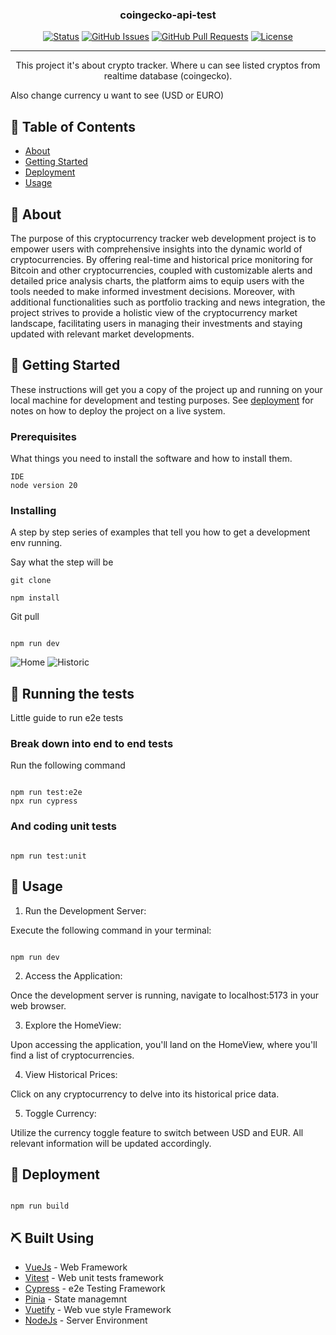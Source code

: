 <h3 align="center">coingecko-api-test</h3>

<div align="center">

[![Status](https://img.shields.io/badge/status-active-success.svg)]()
[![GitHub Issues](https://img.shields.io/github/issues/kylelobo/The-Documentation-Compendium.svg)](https://github.com/kylelobo/The-Documentation-Compendium/issues)
[![GitHub Pull Requests](https://img.shields.io/github/issues-pr/kylelobo/The-Documentation-Compendium.svg)](https://github.com/kylelobo/The-Documentation-Compendium/pulls)
[![License](https://img.shields.io/badge/license-MIT-blue.svg)](/LICENSE)

</div>

---

<p align="center"> This project it's about crypto tracker. Where u can see listed cryptos from realtime database (coingecko).

Also change currency u want to see (USD or EURO)
<br>

</p>

## 📝 Table of Contents

- [About](#about)
- [Getting Started](#getting_started)
- [Deployment](#deployment)
- [Usage](#usage)

## 🧐 About <a name = "about"></a>

The purpose of this cryptocurrency tracker web development project is to empower users with comprehensive insights into the dynamic world of cryptocurrencies. By offering real-time and historical price monitoring for Bitcoin and other cryptocurrencies, coupled with customizable alerts and detailed price analysis charts, the platform aims to equip users with the tools needed to make informed investment decisions. Moreover, with additional functionalities such as portfolio tracking and news integration, the project strives to provide a holistic view of the cryptocurrency market landscape, facilitating users in managing their investments and staying updated with relevant market developments.

## 🏁 Getting Started <a name = "getting_started"></a>

These instructions will get you a copy of the project up and running on your local machine for development and testing purposes. See [deployment](#deployment) for notes on how to deploy the project on a live system.

### Prerequisites

What things you need to install the software and how to install them.

```
IDE
node version 20
```

### Installing

A step by step series of examples that tell you how to get a development env running.

Say what the step will be

```
git clone
```

```
npm install
```

Git pull

```

npm run dev

```

<img width="auto" height="auto" src="https://i.imgur.com/4Us7pDL.png" alt="Home">
<img width="auto" height="auto" src="https://i.imgur.com/H5BlyLH.png" alt="Historic">

## 🔧 Running the tests <a name = "tests"></a>

Little guide to run e2e tests

### Break down into end to end tests

Run the following command

```

npm run test:e2e
npx run cypress

```

### And coding unit tests

```

npm run test:unit

```

## 🎈 Usage <a name="usage"></a>

1. Run the Development Server:

Execute the following command in your terminal:

```

npm run dev

```

2. Access the Application:

Once the development server is running, navigate to localhost:5173 in your web browser.

3. Explore the HomeView:

Upon accessing the application, you'll land on the HomeView, where you'll find a list of cryptocurrencies.

4. View Historical Prices:

Click on any cryptocurrency to delve into its historical price data.

5. Toggle Currency:

Utilize the currency toggle feature to switch between USD and EUR. All relevant information will be updated accordingly.

## 🚀 Deployment <a name = "deployment"></a>

```

npm run build

```

## ⛏️ Built Using <a name = "built_using"></a>

- [VueJs](https://vuejs.org/) - Web Framework
- [Vitest](https://vitest.dev/) - Web unit tests framework
- [Cypress](https://www.cypress.io/) - e2e Testing Framework
- [Pinia](https://pinia.vuejs.org/introduction.html) - State managemnt
- [Vuetify](https://vuetifyjs.com/en/) - Web vue style Framework
- [NodeJs](https://nodejs.org/en/) - Server Environment

```

```
